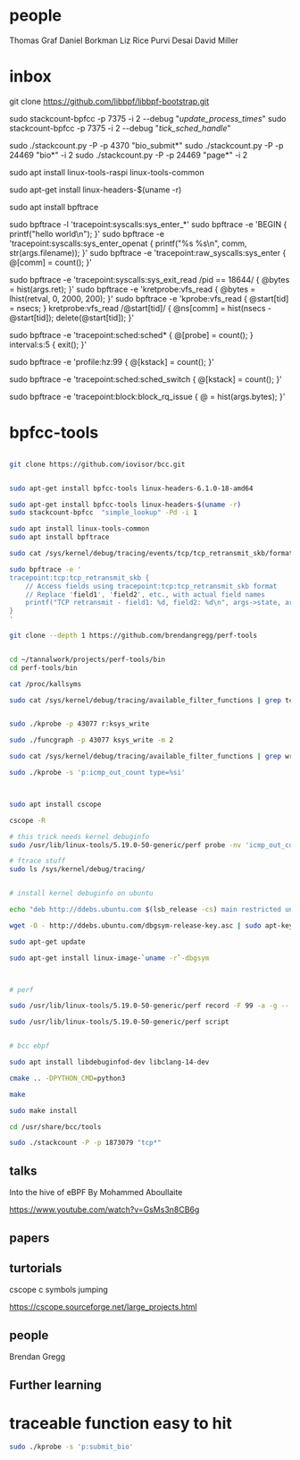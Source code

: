 # people

Thomas Graf
Daniel Borkman
Liz Rice
Purvi Desai
David Miller

# inbox

git clone https://github.com/libbpf/libbpf-bootstrap.git

sudo stackcount-bpfcc -p 7375 -i 2 --debug "*update_process_times*"
sudo stackcount-bpfcc -p 7375 -i 2 --debug "*tick_sched_handle*"


sudo ./stackcount.py -P -p 4370 "bio_submit*"
sudo ./stackcount.py -P -p 24469 "bio*" -i 2
sudo ./stackcount.py -P -p 24469 "page*" -i 2

sudo apt install linux-tools-raspi linux-tools-common

sudo apt-get install linux-headers-$(uname -r)

sudo apt install bpftrace

sudo bpftrace -l 'tracepoint:syscalls:sys_enter_*'
sudo bpftrace -e 'BEGIN { printf("hello world\n"); }'
sudo bpftrace -e 'tracepoint:syscalls:sys_enter_openat { printf("%s %s\n", comm, str(args.filename)); }'
sudo bpftrace -e 'tracepoint:raw_syscalls:sys_enter { @[comm] = count(); }'

sudo bpftrace -e 'tracepoint:syscalls:sys_exit_read /pid == 18644/ { @bytes = hist(args.ret); }'
sudo bpftrace -e 'kretprobe:vfs_read { @bytes = lhist(retval, 0, 2000, 200); }'
sudo bpftrace -e 'kprobe:vfs_read { @start[tid] = nsecs; } kretprobe:vfs_read /@start[tid]/ { @ns[comm] = hist(nsecs - @start[tid]); delete(@start[tid]); }'

sudo bpftrace -e 'tracepoint:sched:sched* { @[probe] = count(); } interval:s:5 { exit(); }'


sudo bpftrace -e 'profile:hz:99 { @[kstack] = count(); }'

sudo bpftrace -e 'tracepoint:sched:sched_switch { @[kstack] = count(); }'

sudo bpftrace -e 'tracepoint:block:block_rq_issue { @ = hist(args.bytes); }'

# bpfcc-tools

```bash

git clone https://github.com/iovisor/bcc.git


```


```bash

sudo apt-get install bpfcc-tools linux-headers-6.1.0-18-amd64 

sudo apt-get install bpfcc-tools linux-headers-$(uname -r)
sudo stackcount-bpfcc  "simple_lookup" -Pd -i 1

sudo apt install linux-tools-common
sudo apt install bpftrace

sudo cat /sys/kernel/debug/tracing/events/tcp/tcp_retransmit_skb/format

sudo bpftrace -e '
tracepoint:tcp:tcp_retransmit_skb {
    // Access fields using tracepoint:tcp:tcp_retransmit_skb format
    // Replace 'field1', 'field2', etc., with actual field names
    printf("TCP retransmit - field1: %d, field2: %d\n", args->state, args->family);
}
'

git clone --depth 1 https://github.com/brendangregg/perf-tools


cd ~/tannalwork/projects/perf-tools/bin
cd perf-tools/bin

cat /proc/kallsyms

sudo cat /sys/kernel/debug/tracing/available_filter_functions | grep tcp_recv


sudo ./kprobe -p 43077 r:ksys_write

sudo ./funcgraph -p 43077 ksys_write -m 2

sudo cat /sys/kernel/debug/tracing/available_filter_functions | grep write

sudo ./kprobe -s 'p:icmp_out_count type=%si'



sudo apt install cscope

cscope -R

# this trick needs kernel debuginfo
sudo /usr/lib/linux-tools/5.19.0-50-generic/perf probe -nv 'icmp_out_count net->ifindex'

# ftrace stuff
sudo ls /sys/kernel/debug/tracing/


# install kernel debuginfo on ubuntu

echo "deb http://ddebs.ubuntu.com $(lsb_release -cs) main restricted universe multiverse" | sudo tee /etc/apt/sources.list.d/ddebs.list

wget -O - http://ddebs.ubuntu.com/dbgsym-release-key.asc | sudo apt-key add -

sudo apt-get update

sudo apt-get install linux-image-`uname -r`-dbgsym



# perf

sudo /usr/lib/linux-tools/5.19.0-50-generic/perf record -F 99 -a -g -- sleep 5

sudo /usr/lib/linux-tools/5.19.0-50-generic/perf script


# bcc ebpf

sudo apt install libdebuginfod-dev libclang-14-dev

cmake .. -DPYTHON_CMD=python3

make

sudo make install

cd /usr/share/bcc/tools

sudo ./stackcount -P -p 1873079 "tcp*"

```



## talks

Into the hive of eBPF By Mohammed Aboullaite

https://www.youtube.com/watch?v=GsMs3n8CB6g


## papers


## turtorials

cscope c symbols jumping

https://cscope.sourceforge.net/large_projects.html


## people

Brendan Gregg


## Further learning



# traceable function easy to hit

```bash
sudo ./kprobe -s 'p:submit_bio'

```


